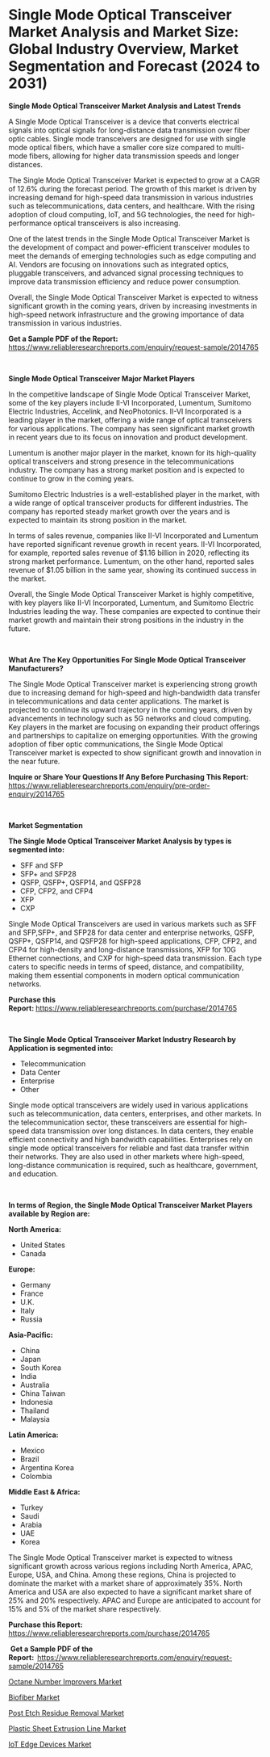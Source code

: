 <p><h1>Single Mode Optical Transceiver Market Analysis and Market Size: Global Industry Overview, Market Segmentation and Forecast (2024 to 2031)</h1></p><p><strong>Single Mode Optical Transceiver Market Analysis and Latest Trends</strong></p>
<p><p>A Single Mode Optical Transceiver is a device that converts electrical signals into optical signals for long-distance data transmission over fiber optic cables. Single mode transceivers are designed for use with single mode optical fibers, which have a smaller core size compared to multi-mode fibers, allowing for higher data transmission speeds and longer distances.</p><p>The Single Mode Optical Transceiver Market is expected to grow at a CAGR of 12.6% during the forecast period. The growth of this market is driven by increasing demand for high-speed data transmission in various industries such as telecommunications, data centers, and healthcare. With the rising adoption of cloud computing, IoT, and 5G technologies, the need for high-performance optical transceivers is also increasing.</p><p>One of the latest trends in the Single Mode Optical Transceiver Market is the development of compact and power-efficient transceiver modules to meet the demands of emerging technologies such as edge computing and AI. Vendors are focusing on innovations such as integrated optics, pluggable transceivers, and advanced signal processing techniques to improve data transmission efficiency and reduce power consumption.</p><p>Overall, the Single Mode Optical Transceiver Market is expected to witness significant growth in the coming years, driven by increasing investments in high-speed network infrastructure and the growing importance of data transmission in various industries.</p></p>
<p><strong>Get a Sample PDF of the Report:&nbsp;</strong> <a href="https://www.reliableresearchreports.com/enquiry/request-sample/2014765">https://www.reliableresearchreports.com/enquiry/request-sample/2014765</a></p>
<p>&nbsp;</p>
<p><strong>Single Mode Optical Transceiver Major Market Players</strong></p>
<p><p>In the competitive landscape of Single Mode Optical Transceiver Market, some of the key players include II-VI Incorporated, Lumentum, Sumitomo Electric Industries, Accelink, and NeoPhotonics. II-VI Incorporated is a leading player in the market, offering a wide range of optical transceivers for various applications. The company has seen significant market growth in recent years due to its focus on innovation and product development.</p><p>Lumentum is another major player in the market, known for its high-quality optical transceivers and strong presence in the telecommunications industry. The company has a strong market position and is expected to continue to grow in the coming years.</p><p>Sumitomo Electric Industries is a well-established player in the market, with a wide range of optical transceiver products for different industries. The company has reported steady market growth over the years and is expected to maintain its strong position in the market.</p><p>In terms of sales revenue, companies like II-VI Incorporated and Lumentum have reported significant revenue growth in recent years. II-VI Incorporated, for example, reported sales revenue of $1.16 billion in 2020, reflecting its strong market performance. Lumentum, on the other hand, reported sales revenue of $1.05 billion in the same year, showing its continued success in the market.</p><p>Overall, the Single Mode Optical Transceiver Market is highly competitive, with key players like II-VI Incorporated, Lumentum, and Sumitomo Electric Industries leading the way. These companies are expected to continue their market growth and maintain their strong positions in the industry in the future.</p></p>
<p>&nbsp;</p>
<p><strong>What Are The Key Opportunities For Single Mode Optical Transceiver Manufacturers?</strong></p>
<p><p>The Single Mode Optical Transceiver market is experiencing strong growth due to increasing demand for high-speed and high-bandwidth data transfer in telecommunications and data center applications. The market is projected to continue its upward trajectory in the coming years, driven by advancements in technology such as 5G networks and cloud computing. Key players in the market are focusing on expanding their product offerings and partnerships to capitalize on emerging opportunities. With the growing adoption of fiber optic communications, the Single Mode Optical Transceiver market is expected to show significant growth and innovation in the near future.</p></p>
<p><strong>Inquire or Share Your Questions If Any Before Purchasing This Report:</strong> <a href="https://www.reliableresearchreports.com/enquiry/pre-order-enquiry/2014765">https://www.reliableresearchreports.com/enquiry/pre-order-enquiry/2014765</a></p>
<p>&nbsp;</p>
<p><strong>Market Segmentation</strong></p>
<p><strong>The Single Mode Optical Transceiver Market Analysis by types is segmented into:</strong></p>
<p><ul><li>SFF and SFP</li><li>SFP+ and SFP28</li><li>QSFP, QSFP+, QSFP14, and QSFP28</li><li>CFP, CFP2, and CFP4</li><li>XFP</li><li>CXP</li></ul></p>
<p><p>Single Mode Optical Transceivers are used in various markets such as SFF and SFP,SFP+, and SFP28 for data center and enterprise networks, QSFP, QSFP+, QSFP14, and QSFP28 for high-speed applications, CFP, CFP2, and CFP4 for high-density and long-distance transmissions, XFP for 10G Ethernet connections, and CXP for high-speed data transmission. Each type caters to specific needs in terms of speed, distance, and compatibility, making them essential components in modern optical communication networks.</p></p>
<p><strong>Purchase this Report:&nbsp;</strong><a href="https://www.reliableresearchreports.com/purchase/2014765">https://www.reliableresearchreports.com/purchase/2014765</a></p>
<p>&nbsp;</p>
<p><strong>The Single Mode Optical Transceiver Market Industry Research by Application is segmented into:</strong></p>
<p><ul><li>Telecommunication</li><li>Data Center</li><li>Enterprise</li><li>Other</li></ul></p>
<p><p>Single mode optical transceivers are widely used in various applications such as telecommunication, data centers, enterprises, and other markets. In the telecommunication sector, these transceivers are essential for high-speed data transmission over long distances. In data centers, they enable efficient connectivity and high bandwidth capabilities. Enterprises rely on single mode optical transceivers for reliable and fast data transfer within their networks. They are also used in other markets where high-speed, long-distance communication is required, such as healthcare, government, and education.</p></p>
<p>&nbsp;</p>
<p><strong>In terms of Region, the Single Mode Optical Transceiver Market Players available by Region are:</strong></p>
<p>
    <p> <strong> North America: </strong>
        <ul>
            <li>United States</li>
            <li>Canada</li>
        </ul>
        </p> 
    <p> <strong> Europe: </strong>
        <ul>
            <li>Germany</li>
            <li>France</li>
            <li>U.K.</li>
            <li>Italy</li>
            <li>Russia</li>
        </ul>
        </p> 
    <p> <strong> Asia-Pacific: </strong>
        <ul>
            <li>China</li>
            <li>Japan</li>
            <li>South Korea</li>
            <li>India</li>
            <li>Australia</li>
            <li>China Taiwan</li>
            <li>Indonesia</li>
            <li>Thailand</li>
            <li>Malaysia</li>
        </ul>
        </p> 
    <p> <strong> Latin America: </strong>
        <ul>
            <li>Mexico</li>
            <li>Brazil</li>
            <li>Argentina Korea</li>
            <li>Colombia</li>
        </ul>
        </p> 
    <p> <strong> Middle East & Africa: </strong>
        <ul>
            <li>Turkey</li>
            <li>Saudi</li>
            <li>Arabia</li>
            <li>UAE</li>
            <li>Korea</li>
        </ul>
    </p>
    </p>
<p><p>The Single Mode Optical Transceiver market is expected to witness significant growth across various regions including North America, APAC, Europe, USA, and China. Among these regions, China is projected to dominate the market with a market share of approximately 35%. North America and USA are also expected to have a significant market share of 25% and 20% respectively. APAC and Europe are anticipated to account for 15% and 5% of the market share respectively.</p></p>
<p><strong>Purchase this Report: </strong><a href="https://www.reliableresearchreports.com/purchase/2014765">https://www.reliableresearchreports.com/purchase/2014765</a></p>
<p>&nbsp;<strong>Get a Sample PDF of the Report:&nbsp;&nbsp;</strong><a href="https://www.reliableresearchreports.com/enquiry/request-sample/2014765">https://www.reliableresearchreports.com/enquiry/request-sample/2014765</a></p>
<p><strong></strong></p>
<p><p><a href="https://rainy-horn-d69.notion.site/Octane-Number-Improvers-Market-Share-Market-New-Trends-Analysis-Report-By-Type-By-Application-By-b15e275c187549c5ba57968fa3e64766">Octane Number Improvers Market</a></p><p><a href="https://view.publitas.com/reportprime-1/biofiber-market-a-comprehensive-report-of-its-market-share-growth-trends-2024-2031/">Biofiber Market</a></p><p><a href="https://view.publitas.com/reportprime-1/post-etch-residue-removal-market-size-reflecting-a-forecast-till-2031-market-by-type-by-application-and-by-geography/">Post Etch Residue Removal Market</a></p><p><a href="https://woozy-pyroraptor-a1f.notion.site/Plastic-Sheet-Extrusion-Line-Market-Analysis-and-Market-Size-Global-Industry-Overview-Market-Segme-b5eb43ca14b0417999e206650c5c75e8">Plastic Sheet Extrusion Line Market</a></p><p><a href="https://woozy-pyroraptor-a1f.notion.site/IoT-Edge-Devices-Market-Size-and-Growth-Market-Segmentation-Regional-and-Country-Breakdowns-and-M-3cc4ac4c468f4eb489710f89da95476c">IoT Edge Devices Market</a></p></p>